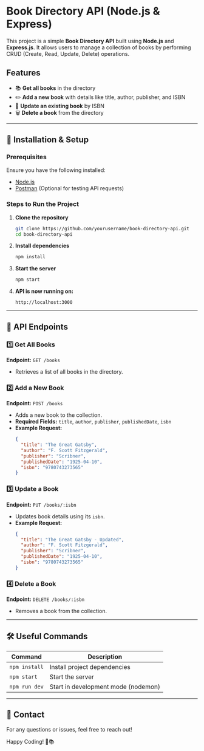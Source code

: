 # Book Directory API (Node.js & Express)

This project is a simple **Book Directory API** built using **Node.js** and **Express.js**. It allows users to manage a collection of books by performing CRUD (Create, Read, Update, Delete) operations.

## Features

- 📚 **Get all books** in the directory
- ✏️ **Add a new book** with details like title, author, publisher, and ISBN
- 🔄 **Update an existing book** by ISBN
- 🗑️ **Delete a book** from the directory

---

## 📌 Installation & Setup

### Prerequisites
Ensure you have the following installed:
- [Node.js](https://nodejs.org/)
- [Postman](https://www.postman.com/) (Optional for testing API requests)

### Steps to Run the Project
1. **Clone the repository**
   ```bash
   git clone https://github.com/yourusername/book-directory-api.git
   cd book-directory-api
   ```

2. **Install dependencies**
   ```bash
   npm install
   ```

3. **Start the server**
   ```bash
   npm start
   ```

4. **API is now running on:**
   ```
   http://localhost:3000
   ```

---

## 📖 API Endpoints

### 1️⃣ Get All Books
**Endpoint:** `GET /books`
- Retrieves a list of all books in the directory.

### 2️⃣ Add a New Book
**Endpoint:** `POST /books`
- Adds a new book to the collection.
- **Required Fields:** `title`, `author`, `publisher`, `publishedDate`, `isbn`
- **Example Request:**
  ```json
  {
    "title": "The Great Gatsby",
    "author": "F. Scott Fitzgerald",
    "publisher": "Scribner",
    "publishedDate": "1925-04-10",
    "isbn": "9780743273565"
  }
  ```

### 3️⃣ Update a Book
**Endpoint:** `PUT /books/:isbn`
- Updates book details using its `isbn`.
- **Example Request:**
  ```json
  {
    "title": "The Great Gatsby - Updated",
    "author": "F. Scott Fitzgerald",
    "publisher": "Scribner",
    "publishedDate": "1925-04-10",
    "isbn": "9780743273565"
  }
  ```

### 4️⃣ Delete a Book
**Endpoint:** `DELETE /books/:isbn`
- Removes a book from the collection.

---

## 🛠️ Useful Commands

| Command              | Description                          |
|----------------------|----------------------------------|
| `npm install`       | Install project dependencies     |
| `npm start`         | Start the server                |
| `npm run dev`       | Start in development mode (nodemon) |

----

## 📩 Contact
For any questions or issues, feel free to reach out!



Happy Coding! 🚀📚

